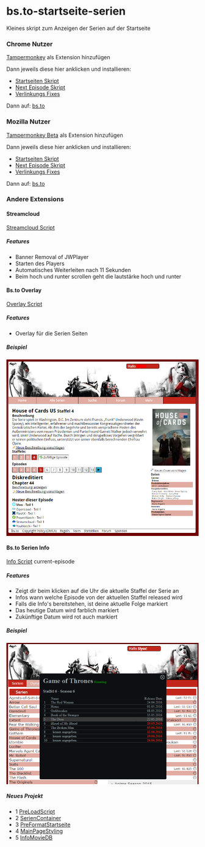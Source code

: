 # bs.to-startseite-serien
Kleines skript zum Anzeigen der Serien auf der Startseite

### Chrome Nutzer
[Tampermonkey](https://chrome.google.com/webstore/detail/tampermonkey/dhdgffkkebhmkfjojejmpbldmpobfkfo?hl=de&gl=DE) als Extension hinzufügen

Dann jeweils diese hier anklicken und installieren:

* [Startseiten Skript](https://raw.githubusercontent.com/Sly321/bs.to-startseite-serien/master/anime-toplist.user.js)
* [Next Episode Skript](https://raw.githubusercontent.com/Sly321/bs.to-startseite-serien/master/next-episode.user.js)
* [Verlinkungs Fixes](https://raw.githubusercontent.com/Sly321/bs.to-startseite-serien/master/script.user.js)

Dann auf:
[bs.to](https://bs.to/)

### Mozilla Nutzer
[Tampermonkey Beta](https://addons.mozilla.org/de/firefox/addon/tampermonkey/) als Extension hinzufügen

Dann jeweils diese hier anklicken und installieren:

* [Startseiten Skript](https://raw.githubusercontent.com/Sly321/bs.to-startseite-serien/master/anime-toplist.user.js)
* [Next Episode Skript](https://raw.githubusercontent.com/Sly321/bs.to-startseite-serien/master/next-episode.user.js)
* [Verlinkungs Fixes](https://raw.githubusercontent.com/Sly321/bs.to-startseite-serien/master/script.user.js)

Dann auf:
[bs.to](https://bs.to/)

### Andere Extensions

#### Streamcloud
[Streamcloud Script](https://raw.githubusercontent.com/Sly321/bs.to-startseite-serien/master/streamcloud/banner-removal.user.js)

##### Features
* Banner Removal of JWPlayer
* Starten des Players
* Automatisches Weiterleiten nach 11 Sekunden
* Beim hoch und runter scrollen geht die lautstärke hoch und runter

#### Bs.to Overlay 
[Overlay Script](https://raw.githubusercontent.com/Sly321/bs.to-startseite-serien/master/bs.to/bs.to-overlay.user.js)

##### Features
* Overlay für die Serien Seiten

##### Beispiel
![Beispiel für Overlay](https://raw.githubusercontent.com/Sly321/bs.to-startseite-serien/master/img/overlay-example.PNG "Beispiel für Overlay")

#### Bs.to Serien Info 
[Info Script](https://raw.githubusercontent.com/Sly321/bs.to-startseite-serien/master/bs.to/bs-to-info-script.user.js)
current-episode
##### Features
* Zeigt dir beim klicken auf die Uhr die aktuelle Staffel der Serie an
* Infos wann welche Episode von der aktuellen Staffel released wird
* Falls die Info's bereitstehen, ist deine aktuelle Folge markiert
* Das heutige Datum wird farblich markiert
* Zukünftige Datum wird rot auch markiert

##### Beispiel
![Beispiel für Overlay](https://raw.githubusercontent.com/Sly321/bs.to-startseite-serien/master/img/current-episode.PNG "Beispiel für Overlay")

##### Neues Projekt
* 1 [PreLoadScript](https://raw.githubusercontent.com/Sly321/bs.to-startseite-serien/master/bs.to/bs.to-default-functions.user.js)
* 2 [SerienContainer](https://raw.githubusercontent.com/Sly321/bs.to-startseite-serien/master/bs.to/bs.to-serien-container.user.js)
* 3 [PreFormatStartseite](https://raw.githubusercontent.com/Sly321/bs.to-startseite-serien/master/bs.to/bs.to-pre-format.user.js)
* 4 [MainPageStyling](https://raw.githubusercontent.com/Sly321/bs.to-startseite-serien/master/bs.to/bs.to-mainpage-styling.user.js)
* 5 [InfoMovieDB](https://raw.githubusercontent.com/Sly321/bs.to-startseite-serien/master/bs.to/bs.to-infoscript-moviedb.user.js)